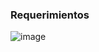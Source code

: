 
### Requerimientos 	  	  	  	                  
![image](https://user-images.githubusercontent.com/86030151/122481191-dc69de80-cf93-11eb-8020-9bbddd2a3447.png)

